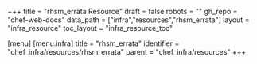 +++
title = "rhsm_errata Resource"
draft = false
robots = ""
gh_repo = "chef-web-docs"
data_path = ["infra","resources","rhsm_errata"]
layout = "infra_resource"
toc_layout = "infra_resource_toc"

[menu]
  [menu.infra]
    title = "rhsm_errata"
    identifier = "chef_infra/resources/rhsm_errata"
    parent = "chef_infra/resources"
+++

<!-- The contents of this page are automatically generated from the rhsm_errata.yaml file in the data directory. -->
<!-- To suggest a change, edit the https://github.com/chef/chef/blob/main/lib/chef/resource/rhsm_errata.rb file
      and submit a pull request to the https://github.com/chef/chef repository. -->
